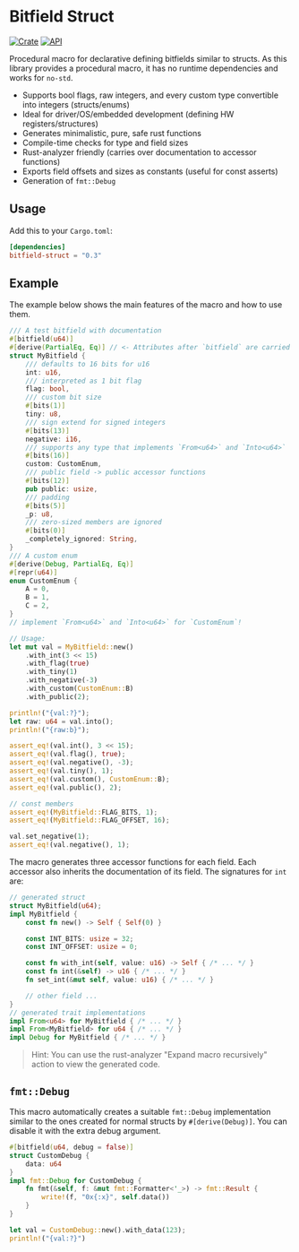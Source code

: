 # Bitfield Struct

[![Crate](https://img.shields.io/crates/v/bitfield-struct.svg)](https://crates.io/crates/bitfield-struct)
[![API](https://docs.rs/bitfield-struct/badge.svg)](https://docs.rs/bitfield-struct)

Procedural macro for declarative defining bitfields similar to structs.
As this library provides a procedural macro, it has no runtime dependencies and works for `no-std`.

- Supports bool flags, raw integers, and every custom type convertible into integers (structs/enums)
- Ideal for driver/OS/embedded development (defining HW registers/structures)
- Generates minimalistic, pure, safe rust functions
- Compile-time checks for type and field sizes
- Rust-analyzer friendly (carries over documentation to accessor functions)
- Exports field offsets and sizes as constants (useful for const asserts)
- Generation of `fmt::Debug`

## Usage

Add this to your `Cargo.toml`:

```toml
[dependencies]
bitfield-struct = "0.3"
```

## Example

The example below shows the main features of the macro and how to use them.

```rust
/// A test bitfield with documentation
#[bitfield(u64)]
#[derive(PartialEq, Eq)] // <- Attributes after `bitfield` are carried over
struct MyBitfield {
    /// defaults to 16 bits for u16
    int: u16,
    /// interpreted as 1 bit flag
    flag: bool,
    /// custom bit size
    #[bits(1)]
    tiny: u8,
    /// sign extend for signed integers
    #[bits(13)]
    negative: i16,
    /// supports any type that implements `From<u64>` and `Into<u64>`
    #[bits(16)]
    custom: CustomEnum,
    /// public field -> public accessor functions
    #[bits(12)]
    pub public: usize,
    /// padding
    #[bits(5)]
    _p: u8,
    /// zero-sized members are ignored
    #[bits(0)]
    _completely_ignored: String,
}
/// A custom enum
#[derive(Debug, PartialEq, Eq)]
#[repr(u64)]
enum CustomEnum {
    A = 0,
    B = 1,
    C = 2,
}
// implement `From<u64>` and `Into<u64>` for `CustomEnum`!

// Usage:
let mut val = MyBitfield::new()
    .with_int(3 << 15)
    .with_flag(true)
    .with_tiny(1)
    .with_negative(-3)
    .with_custom(CustomEnum::B)
    .with_public(2);

println!("{val:?}");
let raw: u64 = val.into();
println!("{raw:b}");

assert_eq!(val.int(), 3 << 15);
assert_eq!(val.flag(), true);
assert_eq!(val.negative(), -3);
assert_eq!(val.tiny(), 1);
assert_eq!(val.custom(), CustomEnum::B);
assert_eq!(val.public(), 2);

// const members
assert_eq!(MyBitfield::FLAG_BITS, 1);
assert_eq!(MyBitfield::FLAG_OFFSET, 16);

val.set_negative(1);
assert_eq!(val.negative(), 1);
```

The macro generates three accessor functions for each field.
Each accessor also inherits the documentation of its field.
The signatures for `int` are:

```rust
// generated struct
struct MyBitfield(u64);
impl MyBitfield {
    const fn new() -> Self { Self(0) }

    const INT_BITS: usize = 32;
    const INT_OFFSET: usize = 0;

    const fn with_int(self, value: u16) -> Self { /* ... */ }
    const fn int(&self) -> u16 { /* ... */ }
    fn set_int(&mut self, value: u16) { /* ... */ }

    // other field ...
}
// generated trait implementations
impl From<u64> for MyBitfield { /* ... */ }
impl From<MyBitfield> for u64 { /* ... */ }
impl Debug for MyBitfield { /* ... */ }
```

> Hint: You can use the rust-analyzer "Expand macro recursively" action to view the generated code.

## `fmt::Debug`

This macro automatically creates a suitable `fmt::Debug` implementation
similar to the ones created for normal structs by `#[derive(Debug)]`.
You can disable it with the extra debug argument.

```rust
#[bitfield(u64, debug = false)]
struct CustomDebug {
    data: u64
}
impl fmt::Debug for CustomDebug {
    fn fmt(&self, f: &mut fmt::Formatter<'_>) -> fmt::Result {
        write!(f, "0x{:x}", self.data())
    }
}

let val = CustomDebug::new().with_data(123);
println!("{val:?}")
```
